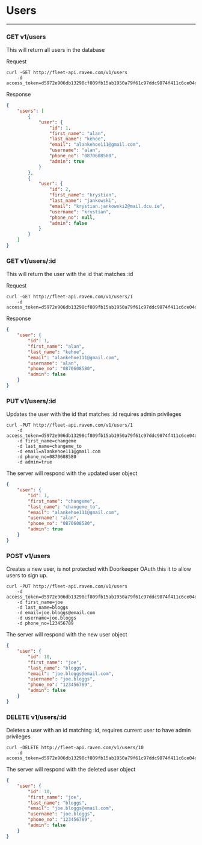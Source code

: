 # Users
---

### GET v1/users
This will return all users in the database

Request

```
curl -GET http://fleet-api.raven.com/v1/users
    -d access_token=d5972e906db13298cf809fb15ab1950a79f61c97ddc9874f411c6ce04db3898b
```

Response

``` json
{
    "users": [
        {
            "user": {
                "id": 1,
                "first_name": "alan",
                "last_name": "kehoe",
                "email": "alankehoe111@gmail.com",
                "username": "alan",
                "phone_no": "0870608580",
                "admin": true
            }
        },
        {
            "user": {
                "id": 2,
                "first_name": "krystian",
                "last_name": "jankowski",
                "email": "krystian.jankowski2@mail.dcu.ie",
                "username": "krystian",
                "phone_no": null,
                "admin": false
            }
        }
    ]
}
```

### GET v1/users/:id
This will return the user with the id that matches :id

Request

```
curl -GET http://fleet-api.raven.com/v1/users/1
    -d access_token=d5972e906db13298cf809fb15ab1950a79f61c97ddc9874f411c6ce04db3898b
```

Response

``` json
{
    "user": {
        "id": 1,
        "first_name": "alan",
        "last_name": "kehoe",
        "email": "alankehoe111@gmail.com",
        "username": "alan",
        "phone_no": "0870608580",
        "admin": false
    }
}
```


### PUT v1/users/:id
Updates the user with the id that matches :id requires admin privileges

```
curl -PUT http://fleet-api.raven.com/v1/users/1
    -d access_token=d5972e906db13298cf809fb15ab1950a79f61c97ddc9874f411c6ce04db3898b
    -d first_name=changeme
    -d last_name=changeme_to
    -d email=alankehoe111@gmail.com
    -d phone_no=0870608580
    -d admin=true
```

The server will respond with the updated user object

``` json
{
    "user": {
        "id": 1,
        "first_name": "changeme",
        "last_name": "changeme_to",
        "email": "alankehoe111@gmail.com",
        "username": "alan",
        "phone_no": "0870608580",
        "admin": true
    }
}
```

### POST v1/users
Creates a new user, is not protected with Doorkeeper OAuth this it to allow users to sign up.

```
curl -PUT http://fleet-api.raven.com/v1/users
    -d access_token=d5972e906db13298cf809fb15ab1950a79f61c97ddc9874f411c6ce04db3898b
    -d first_name=joe
    -d last_name=bloggs
    -d email=joe.bloggs@email.com
    -d username=joe.bloggs
    -d phone_no=123456789
```

The server will respond with the new user object

``` json
{
    "user": {
        "id": 10,
        "first_name": "joe",
        "last_name": "bloggs",
        "email": "joe.bloggs@email.com",
        "username": "joe.bloggs",
        "phone_no": "123456789",
        "admin": false
    }
}
```

### DELETE v1/users/:id
Deletes a user with an id matching :id, requires current user to have admin privileges

```
curl -DELETE http://fleet-api.raven.com/v1/users/10
    -d access_token=d5972e906db13298cf809fb15ab1950a79f61c97ddc9874f411c6ce04db3898b
```

The server will respond with the deleted user object

``` json
{
    "user": {
        "id": 10,
        "first_name": "joe",
        "last_name": "bloggs",
        "email": "joe.bloggs@email.com",
        "username": "joe.bloggs",
        "phone_no": "123456789",
        "admin": false
    }
}
```
